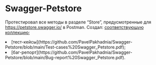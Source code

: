 # Swagger-Petstore

Протестировал все методы в разделе “Store”, предусмотренные для https://petstore.swagger.io/ в Postman.
Создал:
[соответствующую коллекцию](https://github.com/PavelPakhadnia/Swagger-Petstore/blob/main/Swagger%20Petstore.postman_collection.json);
<li> [тест-кейсы](https://github.com/PavelPakhadnia/Swagger-Petstore/blob/main/Test-cases%20Swagger_Petstore.pdf);
<li> [баг-репорт](https://github.com/PavelPakhadnia/Swagger-Petstore/blob/main/Bug-report%20Swagger_Petstore.pdf).
